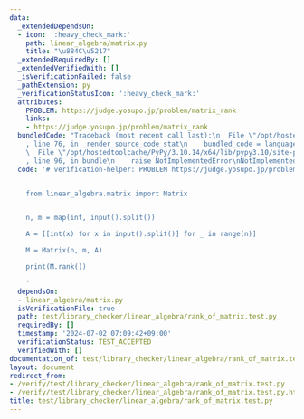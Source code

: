 ```yaml
---
data:
  _extendedDependsOn:
  - icon: ':heavy_check_mark:'
    path: linear_algebra/matrix.py
    title: "\u884C\u5217"
  _extendedRequiredBy: []
  _extendedVerifiedWith: []
  _isVerificationFailed: false
  _pathExtension: py
  _verificationStatusIcon: ':heavy_check_mark:'
  attributes:
    PROBLEM: https://judge.yosupo.jp/problem/matrix_rank
    links:
    - https://judge.yosupo.jp/problem/matrix_rank
  bundledCode: "Traceback (most recent call last):\n  File \"/opt/hostedtoolcache/PyPy/3.10.14/x64/lib/pypy3.10/site-packages/onlinejudge_verify/documentation/build.py\"\
    , line 76, in _render_source_code_stat\n    bundled_code = language.bundle(\n\
    \  File \"/opt/hostedtoolcache/PyPy/3.10.14/x64/lib/pypy3.10/site-packages/onlinejudge_verify/languages/python.py\"\
    , line 96, in bundle\n    raise NotImplementedError\nNotImplementedError\n"
  code: '# verification-helper: PROBLEM https://judge.yosupo.jp/problem/matrix_rank


    from linear_algebra.matrix import Matrix


    n, m = map(int, input().split())

    A = [[int(x) for x in input().split()] for _ in range(n)]

    M = Matrix(n, m, A)

    print(M.rank())

    '
  dependsOn:
  - linear_algebra/matrix.py
  isVerificationFile: true
  path: test/library_checker/linear_algebra/rank_of_matrix.test.py
  requiredBy: []
  timestamp: '2024-07-02 07:09:42+09:00'
  verificationStatus: TEST_ACCEPTED
  verifiedWith: []
documentation_of: test/library_checker/linear_algebra/rank_of_matrix.test.py
layout: document
redirect_from:
- /verify/test/library_checker/linear_algebra/rank_of_matrix.test.py
- /verify/test/library_checker/linear_algebra/rank_of_matrix.test.py.html
title: test/library_checker/linear_algebra/rank_of_matrix.test.py
---
```

